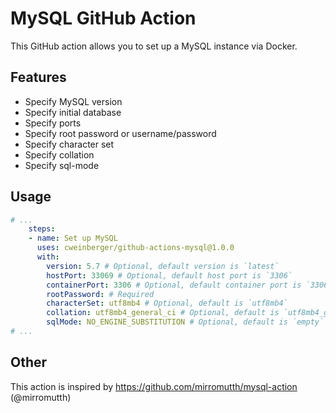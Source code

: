 # MySQL GitHub Action

This GitHub action allows you to set up a MySQL instance via Docker.

## Features

* Specify MySQL version
* Specify initial database
* Specify ports
* Specify root password or username/password
* Specify character set
* Specify collation
* Specify sql-mode

## Usage

```yaml
# ...
    steps:
    - name: Set up MySQL
      uses: cweinberger/github-actions-mysql@1.0.0
      with:
        version: 5.7 # Optional, default version is `latest`
        hostPort: 33069 # Optional, default host port is `3306`
        containerPort: 3306 # Optional, default container port is `3306`
        rootPassword: # Required
        characterSet: utf8mb4 # Optional, default is `utf8mb4`
        collation: utf8mb4_general_ci # Optional, default is `utf8mb4_general_ci`
        sqlMode: NO_ENGINE_SUBSTITUTION # Optional, default is `empty`
# ...
```

## Other

This action is inspired by https://github.com/mirromutth/mysql-action (@mirromutth)
